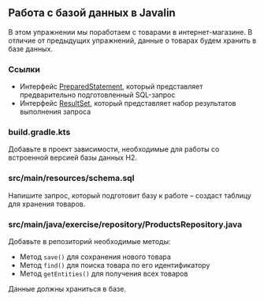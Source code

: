 
## Работа с базой данных в Javalin

В этом упражнении мы поработаем с товарами в интернет-магазине. 
В отличие от предыдущих упражнений, данные о товарах будем хранить в базе данных.

### Ссылки

* Интерфейс [PreparedStatement](https://docs.oracle.com/en/java/javase/20/docs/api/java.sql/java/sql/PreparedStatement.html), который представляет предварительно подготовленный SQL-запрос
* Интерфейс [ResultSet](https://docs.oracle.com/en/java/javase/20/docs/api/java.sql/java/sql/ResultSet.html), который представляет набор результатов выполнения запроса

### build.gradle.kts

Добавьте в проект зависимости, необходимые для работы со встроенной версией базы данных H2.

### src/main/resources/schema.sql

Напишите запрос, который подготовит базу к работе – создаст таблицу для хранения товаров.

### src/main/java/exercise/repository/ProductsRepository.java

Добавьте в репозиторий необходимые методы:

* Метод `save()` для сохранения нового товара
* Метод `find()` для поиска товара по его идентификатору
* Метод `getEntities()` для получения всех товаров

Данные должны храниться в базе.
